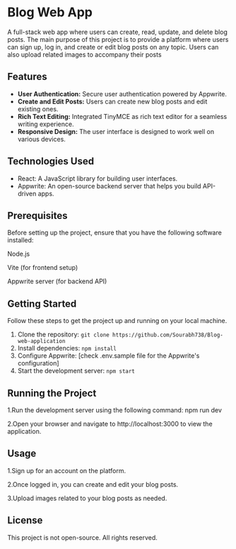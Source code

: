 # Blog Web App

A full-stack web app where users can create, read, update, and delete blog posts. The main purpose of this project is to provide a platform where users can sign up, log in, and create or edit blog posts on any topic. Users can also upload related images to accompany their posts

## Features

- **User Authentication:** Secure user authentication powered by Appwrite.
- **Create and Edit Posts:** Users can create new blog posts and edit existing ones.
- **Rich Text Editing:** Integrated TinyMCE as rich text editor for a seamless writing experience.
- **Responsive Design:** The user interface is designed to work well on various devices.

## Technologies Used


- React: A JavaScript library for building user interfaces.
- Appwrite: An open-source backend server that helps you build API-driven apps.

 ## Prerequisites
Before setting up the project, ensure that you have the following software installed:

Node.js 

Vite (for frontend setup)

Appwrite server (for backend API)

## Getting Started

Follow these steps to get the project up and running on your local machine.

1. Clone the repository: `git clone https://github.com/Sourabh738/Blog-web-application`
2. Install dependencies: `npm install`
3. Configure Appwrite: [check .env.sample file for the Appwrite's configuration]
4. Start the development server: `npm start`

## Running the Project
 1.Run the development server using the following command: npm run dev

 2.Open your browser and navigate to http://localhost:3000 to view the application.

## Usage
1.Sign up for an account on the platform.

2.Once logged in, you can create and edit your blog posts.

3.Upload images related to your blog posts as needed.

## License
This project is not open-source. All rights reserved.



